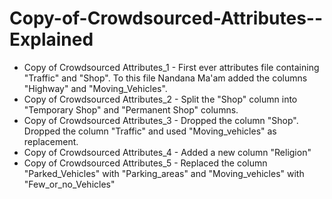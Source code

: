 # Copy-of-Crowdsourced-Attributes--Explained

- Copy of Crowdsourced Attributes_1 - First ever attributes file containing "Traffic" and "Shop". To this file Nandana Ma'am added the columns "Highway" and "Moving_Vehicles".
- Copy of Crowdsourced Attributes_2 - Split the "Shop" column into "Temporary Shop" and "Permanent Shop" columns. 
- Copy of Crowdsourced Attributes_3 - Dropped the column "Shop". Dropped the column "Traffic" and used "Moving_vehicles" as replacement. 
- Copy of Crowdsourced Attributes_4 - Added a new column "Religion" 
- Copy of Crowdsourced Attributes_5 - Replaced the column "Parked_Vehicles" with "Parking_areas" and "Moving_vehicles" with "Few_or_no_Vehicles"

